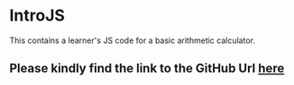# IntroJS

This contains a learner's JS code for a basic arithmetic calculator.

## Please kindly find the link to the GitHub Url [here](https://prof-ace.github.io/IntroJS/)
